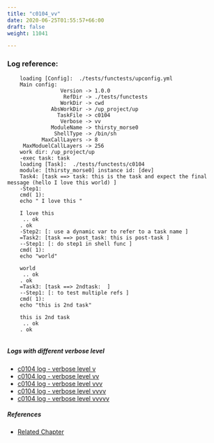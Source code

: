 ```yaml
---
title: "c0104_vv"
date: 2020-06-25T01:55:57+66:00
draft: false
weight: 11041

---
```


### Log reference: <no value>

```
    loading [Config]:  ./tests/functests/upconfig.yml
    Main config:
                 Version -> 1.0.0
                  RefDir -> ./tests/functests
                 WorkDir -> cwd
              AbsWorkDir -> /up_project/up
                TaskFile -> c0104
                 Verbose -> vv
              ModuleName -> thirsty_morse0
               ShellType -> /bin/sh
           MaxCallLayers -> 8
     MaxModuelCallLayers -> 256
    work dir: /up_project/up
    -exec task: task
    loading [Task]:  ./tests/functests/c0104
    module: [thirsty_morse0] instance id: [dev]
    Task4: [task ==> task: this is the task and expect the final message (hello I love this world) ]
    -Step1:
    cmd( 1):
    echo " I love this "
    
    I love this
     .. ok
    . ok
    -Step2: [: use a dynamic var to refer to a task name ]
    =Task2: [task ==> post_task: this is post-task ]
    --Step1: [: do step1 in shell func ]
    cmd( 1):
    echo "world"
    
    world
     .. ok
    . ok
    =Task3: [task ==> 2ndtask:  ]
    --Step1: [: to test multiple refs ]
    cmd( 1):
    echo "this is 2nd task"
    
    this is 2nd task
     .. ok
    . ok
    
```

##### Logs with different verbose level
* [c0104 log - verbose level v](../../logs/c0104_v)
* [c0104 log - verbose level vv](../../logs/c0104_vv)
* [c0104 log - verbose level vvv](../../logs/c0104_vvv)
* [c0104 log - verbose level vvvv](../../logs/c0104_vvvv)
* [c0104 log - verbose level vvvvv](../../logs/c0104_vvvvv)

##### References
* [Related Chapter](../../quick-start/c0104)
